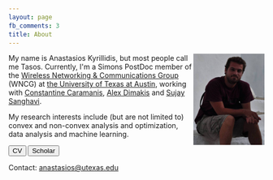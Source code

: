 ```yaml
---
layout: page
fb_comments: 3
title: About
---
```


<img src="/public/me2.jpg" width="140" height="180" align="right">

My name is Anastasios Kyrillidis, but most people call me Tasos. Currently, I'm a Simons 
PostDoc member of the [Wireless Networking & Communications Group](https://wncg.org/) (WNCG) 
at [the University of Texas at Austin](http://www.utexas.edu/), working with 
[Constantine Caramanis](http://users.ece.utexas.edu/~cmcaram/constantine_caramanis/Home.html), 
[Alex Dimakis](http://users.ece.utexas.edu/~dimakis/) and [Sujay Sanghavi](http://users.ece.utexas.edu/~sanghavi/). 

My research interests include (but are not limited to) convex and non-convex analysis and optimization, 
data analysis and machine learning.

<button id="b_CV"> CV </button>
<button id="b_scholar"> Scholar </button>

Contact: anastasios@utexas.edu